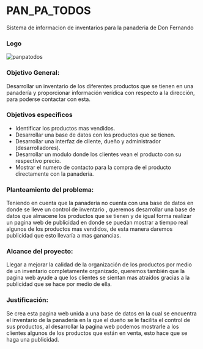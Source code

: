 # PAN_PA_TODOS
Sistema de informacion de inventarios para la panaderia de Don Fernando
### Logo
![panpatodos](https://user-images.githubusercontent.com/69988379/107559021-83370c00-6ba9-11eb-996e-dcf7730c3a34.png) 
### Objetivo General:
Desarrollar un inventario de los diferentes productos que se tienen en una panadería y proporcionar información verídica con respecto a la dirección,  para poderse contactar con esta. 
### Objetivos especificos 
-  Identificar los productos mas vendidos. 
-  Desarrollar una base de datos con los productos que se tienen.  
- Desarrollar una interfaz de cliente, dueño y administrador (desarrolladores).
- Desarrollar un modulo donde los clientes vean el producto con su respectivo precio.
- Mostrar el numero de contacto para la compra de el producto directamente con la panadería.
### Planteamiento del problema: 
Teniendo en cuenta que la panadería no  cuenta con una base de datos en donde se lleve un control de inventario , queremos desarrollar una base de datos que almacene los productos que se tienen y de igual forma realizar un pagina web de publicidad en donde se  puedan mostrar a tiempo real algunos de los productos mas vendidos, de esta manera daremos publicidad que esto llevaría a mas ganancias.
###  Alcance del proyecto:
Llegar a mejorar la calidad de la organización de los productos por medio de un inventario completamente organizado, queremos también que la pagina web ayude a que los clientes se sientan mas atraídos gracias a la publicidad que se hace por medio de ella.
### Justificación:
Se crea esta pagina web unida a una base de datos en la cual se encuentra el inventario de la panadería en la que el dueño se le facilita el control de sus productos, al desarrollar la pagina web podemos mostrarle a los clientes algunos de los productos que están en venta, esto hace que se haga una publicidad.
